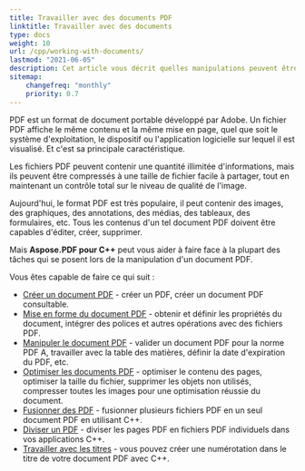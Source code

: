 ```yaml
---
title: Travailler avec des documents PDF 
linktitle: Travailler avec des documents
type: docs
weight: 10
url: /cpp/working-with-documents/
lastmod: "2021-06-05"
description: Cet article vous décrit quelles manipulations peuvent être effectuées avec le document avec la bibliothèque Aspose.PDF pour C++.
sitemap:
    changefreq: "monthly"
    priority: 0.7
---
```


PDF est un format de document portable développé par Adobe. Un fichier PDF affiche le même contenu et la même mise en page, quel que soit le système d'exploitation, le dispositif ou l'application logicielle sur lequel il est visualisé. Et c'est sa principale caractéristique.

Les fichiers PDF peuvent contenir une quantité illimitée d'informations, mais ils peuvent être compressés à une taille de fichier facile à partager, tout en maintenant un contrôle total sur le niveau de qualité de l'image.

Aujourd'hui, le format PDF est très populaire, il peut contenir des images, des graphiques, des annotations, des médias, des tableaux, des formulaires, etc. Tous les contenus d'un tel document PDF doivent être capables d'éditer, créer, supprimer.

Mais **Aspose.PDF pour C++** peut vous aider à faire face à la plupart des tâches qui se posent lors de la manipulation d'un document PDF.

Vous êtes capable de faire ce qui suit :

- [Créer un document PDF](/pdf/cpp/create-pdf-document/) - créer un PDF, créer un document PDF consultable.
- [Mise en forme du document PDF](/pdf/cpp/formatting-pdf-document/) - obtenir et définir les propriétés du document, intégrer des polices et autres opérations avec des fichiers PDF.
- [Manipuler le document PDF](/pdf/cpp/manipulate-pdf-document/) - valider un document PDF pour la norme PDF A, travailler avec la table des matières, définir la date d'expiration du PDF, etc.
- [Optimiser les documents PDF](/pdf/cpp/optimize-pdf/) - optimiser le contenu des pages, optimiser la taille du fichier, supprimer les objets non utilisés, compresser toutes les images pour une optimisation réussie du document.
- [Fusionner des PDF](/pdf/cpp/merge-pdf-documents/) - fusionner plusieurs fichiers PDF en un seul document PDF en utilisant C++.
- [Diviser un PDF](/pdf/cpp/split-pdf-document/) - diviser les pages PDF en fichiers PDF individuels dans vos applications C++.
- [Travailler avec les titres](/pdf/cpp/working-with-headings/) - vous pouvez créer une numérotation dans le titre de votre document PDF avec C++.